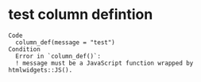 # test column defintion

    Code
      column_def(message = "test")
    Condition
      Error in `column_def()`:
      ! message must be a JavaScript function wrapped by htmlwidgets::JS().

